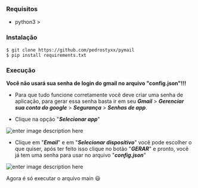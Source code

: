 ### Requisitos

 - python3 >
 ### Instalação
 

    $ git clone https://github.com/pedrostyxx/pymail
    $ pip install requirements.txt
   ### Execução
   **Você não usará sua senha de login do gmail no arquivo "config.json"!!!**
   

 - Para que tudo funcione corretamente você deve criar uma senha de aplicação, para gerar essa senha basta ir em seu ***Gmail*** > ***Gerenciar sua conta do google*** > ***Segurança*** > ***Senhas de app***.

- Clique na opção "***Selecionar app***"

 ![enter image description here](https://imgur.com/dFQNO1x.png)
 - Clique em "***Email***" e em "***Selecionar dispositivo***" você pode escolher o que quiser, após ter feito isso clique no botão "***GERAR***" e pronto, você já tem uma senha para usar no arquivo "***config.json***"
 
 
 
 ![enter image description here](https://imgur.com/w7FVQGl.png)
 
 
 
 Agora é só executar o arquivo main 😃
